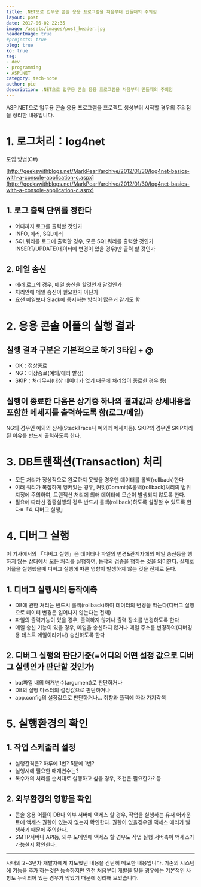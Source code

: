 ```yaml
---
title: .NET으로 업무용 콘솔 응용 프로그램을 처음부터 만들때의 주의점
layout: post
date: 2017-06-02 22:35
image: /assets/images/post_header.jpg
headerImage: true
#projects: true
blog: true
ko: true
tag:
- dev
- programming
- ASP.NET
category: tech-note
author: pie
description: .NET으로 업무용 콘솔 응용 프로그램을 처음부터 만들때의 주의점
---
```


ASP.NET으로 업무용 콘솔 응용 프로그램을 프로젝트 생성부터 시작할 경우의 주의점을 정리한 내용입니다.

# 1. 로그처리：log4net

도입 방법(C#)

[http://geekswithblogs.net/MarkPearl/archive/2012/01/30/log4net-basics-with-a-console-application-c.aspx](http://geekswithblogs.net/MarkPearl/archive/2012/01/30/log4net-basics-with-a-console-application-c.aspx)

## 1. 로그 출력 단위를 정한다
- 어디까지 로그를 출력할 것인가
- INFO, 에러, SQL에러
- SQL쿼리를 로그에 출력할 경우, 모든 SQL쿼리를 출력할 것인가 INSERT/UPDATE(데이터에 변경이 있을 경우)만 출력 할 것인가

## 2. 메일 송신
- 에러 로그의 경우, 메일 송신을 할것인가 말것인가
- 처리안에 메일 송신이 필요한가 아닌가
- 요샌 메일보다 Slack에 통지하는 방식이 많은거 같기도 함

# 2. 응용 콘솔 어플의 실행 결과

## 실행 결과 구분은 기본적으로 하기 3타입 + @
- OK：정상종료
- NG：이상종료(예외/에러 발생)
- SKIP：처리무시(대상 데이터가 없기 때문에 처리없이 종료한 경우 등)

## 실행이 종료한 다음은 상기중 하나의 결과값과 상세내용을 포함한 메세지를 출력하도록 함(로그/메일)
NG의 경우엔 예외의 상세(StackTrace나 예외의 메세지등). SKIP의 경우엔 SKIP처리된 이유를 반드시 출력하도록 한다.

# 3. DB트랜잭션(Transaction) 처리

- 모든 처리가 정상적으로 완료하지 못했을 경우엔 데이터를 롤백(rollback)한다
- 여러 쿼리가 복잡하게 엉켜있는 경우, 커밋(Commit)&롤백(rollback)처리의 범위 지정에 주의하여, 트랜잭션 처리에 의해 데이터에 모순이 발생되지 않도록 한다.
- 필요에 따라선 검증실행의 경우 반드시 롤백(rollback)하도록 설정할 수 있도록 한다※「4. 디버그 실행」

# 4. 디버그 실행
이 기사에서의 「디버그 실행」은 데이터나 파일의 변경&관계자에의 메일 송신등을 행하지 않는 상태에서 모든 처리를 실행하여, 동작의 검증을 행하는 것을 의미한다. 실제로 어플을 실행했을때 디버그 실행에 따른 영향이 발생하지 않는 것을 전제로 둔다.

## 1. 디버그 실행시의 동작예측
- DB에 관한 처리는 반드시 롤백(rollback)하여 데이터의 변경을 막는다(디버그 실행으로 데이터 변경은 일어나지 않는다는 전제)
- 파일의 출력기능이 있을 경우, 출력하지 않거나 출력 장소를 변경하도록 한다
- 메일 송신 기능이 있을 경우, 메일을 송신하지 않거나 메일 주소를 변경하여(디버깅용 테스트 메일이라거나) 송신하도록 한다


## 2. 디버그 실행의 판단기준(=어디의 어떤 설정 값으로 디버그 실행인가 판단할 것인가)
- bat파일 내의 매개변수(argument)로 판단하거나
- DB의 실행 마스터의 설정값으로 판단하거나
- app.config의 설정값으로 판단하거나... 취향과 플젝에 따라 가지각색


# 5. 실행환경의 확인
## 1. 작업 스케줄러 설정
- 실행간격은? 하루에 1번? 5분에 1번?
- 실행시에 필요한 매개변수는?
- 복수개의 처리를 순서대로 실행하고 싶을 경우, 조건은 필요한가? 등

## 2. 외부환경의 영향을 확인
- 콘솔 응용 어플이 DB나 외부 서버에 액세스 할 경우, 작업을 실행하는 유저 어카운트에 액세스 권한이 있는지 없는지 확인한다. 권한이 없을경우엔 액세스 에러가 발생하기 때문에 주의한다.
- SMTP서버나 API등, 외부 도메인에 액세스 할 경우도 작업 실행 서버측이 액세스가 가능한지 확인한다.

---------------------

사내의 2~3년차 개발자에게 지도했던 내용을 간단히 메모한 내용입니다.
기존의 시스템에 기능을 추가 하는것은 능숙하지만 완전 처음부터 개발을 맡을 경우에는 기본적인 사항도 누락되어 있는 경우가 많았기 때문에 정리해 보았습니다.
